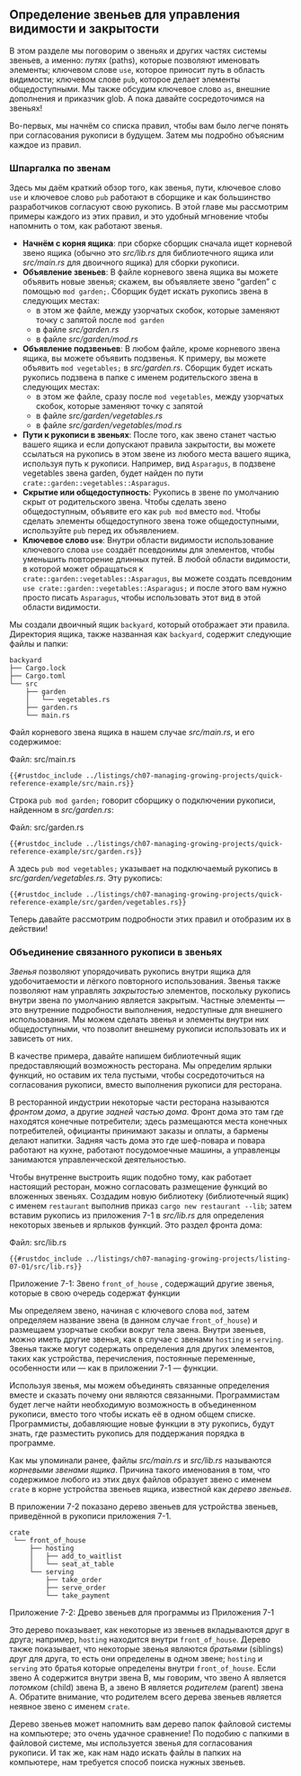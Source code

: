 ## Определение звеньев для управления видимости и закрытости

В этом разделе мы поговорим о звеньях и других частях системы звеньев, а именно: *путях* (paths), которые позволяют именовать элементы; ключевом слове `use`, которое приносит путь в область видимости; ключевом слове `pub`, которое делает элементы общедоступными. Мы также обсудим ключевое слово `as`, внешние дополнения и приказчик glob. А пока давайте сосредоточимся на звеньях!

Во-первых, мы начнём со списка правил, чтобы вам было легче понять при согласования рукописи в будущем. Затем мы подробно объясним каждое из правил.

### Шпаргалка по звенам

Здесь мы даём краткий обзор того, как звенья, пути, ключевое слово `use` и ключевое слово `pub` работают в сборщике и как большинство разработчиков согласуют свою рукопись. В этой главе мы рассмотрим примеры каждого из этих правил, и это удобный мгновение чтобы напомнить о том, как работают звенья.

- **Начнём с корня ящика**: при сборке сборщик сначала ищет корневой звено ящика (обычно это *src/lib.rs* для библиотечного ящика или *src/main.rs* для двоичного ящика) для сборки рукописи.
- **Объявление звеньев**: В файле корневого звена ящика вы можете объявить новые звенья; скажем, вы объявляете звено “garden” с помощью `mod garden;`. Сборщик будет искать рукопись звена в следующих местах:
    - в этом же файле, между узорчатых скобок, которые заменяют точку с запятой после `mod garden`
    - в файле *src/garden.rs*
    - в файле *src/garden/mod.rs*
- **Объявление подзвеньев**: В любом файле, кроме корневого звена ящика, вы можете объявить подзвенья. К примеру, вы можете объявить  `mod vegetables;` в *src/garden.rs*. Сборщик будет искать рукопись подзвена в папке с именем родительского звена в следующих местах:
    - в этом же файле, сразу после `mod vegetables`, между узорчатых скобок, которые заменяют точку с запятой
    - в файле *src/garden/vegetables.rs*
    - в файле *src/garden/vegetables/mod.rs*
- **Пути к рукописи в звеньях**: После того, как звено станет частью вашего ящика и если допускают правила закрытости, вы можете ссылаться на рукопись в этом звене из любого места вашего ящика, используя путь к рукописи. Например, вид `Asparagus`, в подзвене vegetables звена garden, будет найден по пути `crate::garden::vegetables::Asparagus`.
- **Скрытие или общедоступность**: Рукопись в звене по умолчанию скрыт от родительского звена. Чтобы сделать звено общедоступным, объявите его как `pub mod` вместо `mod`. Чтобы сделать элементы общедоступного звена тоже общедоступными, используйте `pub` перед их объявлением.
- **Ключевое слово `use`**: Внутри области видимости использование ключевого слова `use` создаёт псевдонимы для элементов, чтобы уменьшить повторение длинных путей. В любой области видимости, в которой может обращаться к `crate::garden::vegetables::Asparagus`, вы можете создать псевдоним `use crate::garden::vegetables::Asparagus;` и после этого вам нужно просто писать `Asparagus`, чтобы использовать этот вид в этой области видимости.

Мы создали двоичный ящик `backyard`, который отображает эти правила. Директория ящика, также названная как `backyard`, содержит следующие файлы и папки:

```text
backyard
├── Cargo.lock
├── Cargo.toml
└── src
    ├── garden
    │   └── vegetables.rs
    ├── garden.rs
    └── main.rs
```

Файл корневого звена ящика в нашем случае  *src/main.rs*, и его содержимое:

<span class="filename">Файл: src/main.rs</span>

```rust,noplayground,ignore
{{#rustdoc_include ../listings/ch07-managing-growing-projects/quick-reference-example/src/main.rs}}
```

Строка `pub mod garden;` говорит сборщику о подключении рукописи, найденном в *src/garden.rs*:

<span class="filename">Файл: src/garden.rs</span>

```rust,noplayground,ignore
{{#rustdoc_include ../listings/ch07-managing-growing-projects/quick-reference-example/src/garden.rs}}
```

А здесь `pub mod vegetables;` указывает на подключаемый рукопись в *src/garden/vegetables.rs*. Эту рукопись:

```rust,noplayground,ignore
{{#rustdoc_include ../listings/ch07-managing-growing-projects/quick-reference-example/src/garden/vegetables.rs}}
```

Теперь давайте рассмотрим подробности этих правил и отобразим их в действии!

### Объединение связанного рукописи в звеньях

*Звенья* позволяют упорядочивать рукопись внутри ящика для удобочитаемости и лёгкого повторного использования. Звенья также позволяют нам управлять *закрытостью* элементов, поскольку рукопись внутри звена по умолчанию является закрытым. Частные элементы — это внутренние подробности выполнения, недоступные для внешнего использования. Мы можем сделать звенья и элементы внутри них общедоступными, что позволит внешнему рукописи использовать их и зависеть от них.

В качестве примера, давайте напишем библиотечный ящик предоставляющий возможность ресторана. Мы определим ярлыки функций, но оставим их тела пустыми, чтобы сосредоточиться на согласования рукописи, вместо выполнения рукописи для ресторана.

В ресторанной индустрии некоторые части ресторана называются *фронтом дома*, а другие *задней частью дома*. Фронт дома это там где находятся конечные потребители; здесь размещаются места конечных потребителей, официанты принимают заказы и оплаты, а бармены делают напитки. Задняя часть дома это где шеф-повара и повара работают на кухне,  работают посудомоечные машины, а управленцы занимаются управленческой деятельностью.

Чтобы внутренне выстроить ящик подобно тому, как работает настоящий ресторан, можно согласовать размещение функций во вложенных звеньях. Создадим новую библиотеку (библиотечный ящик) с именем `restaurant` выполнив приказ `cargo new restaurant --lib`; затем вставим рукопись из приложения 7-1 в *src/lib.rs* для определения некоторых звеньев и ярлыков функций. Это раздел фронта дома:

<span class="filename">Файл: src/lib.rs</span>

```rust,noplayground
{{#rustdoc_include ../listings/ch07-managing-growing-projects/listing-07-01/src/lib.rs}}
```

<span class="caption">Приложение 7-1: Звено <code>front_of_house</code> , содержащий другие звенья, которые в свою очередь содержат функции</span>

Мы определяем звено, начиная с ключевого слова  `mod`, затем определяем название звена (в данном случае `front_of_house`) и размещаем узорчатые скобки вокруг тела звена. Внутри звеньев, можно иметь другие звенья, как в случае с звенами `hosting` и `serving`. Звенья также могут содержать определения для других элементов, таких как устройства, перечисления, постоянные переменные, особенности или — как в приложении 7-1 — функции.

Используя звенья, мы можем объединять связанные определения вместе и сказать почему они являются связанными. Программистам будет легче найти необходимую возможность в объединенном рукописи, вместо того чтобы искать её в одном общем списке. Программисты, добавляющие новые функции в эту рукопись, будут знать, где разместить рукопись для поддержания порядка в программе.

Как мы упоминали ранее, файлы *src/main.rs* и *src/lib.rs* называются *корневыми звенами ящика*. Причина такого именования в том, что содержимое любого из этих двух файлов образует звено с именем `crate` в корне устройства звеньев ящика, известной как *дерево звеньев*.

В приложении 7-2 показано дерево звеньев для устройства звеньев, приведённой в рукописи приложения 7-1.

```text
crate
 └── front_of_house
     ├── hosting
     │   ├── add_to_waitlist
     │   └── seat_at_table
     └── serving
         ├── take_order
         ├── serve_order
         └── take_payment
```

<span class="caption">Приложение 7-2: Древо звеньев для программы из Приложения 7-1</span>

Это дерево показывает, как некоторые из звеньев вкладываются друг в друга; например, `hosting` находится внутри `front_of_house`. Дерево также показывает, что некоторые звенья являются  *братьями* (siblings) друг для друга, то есть они определены в одном звене; `hosting` и `serving` это братья которые определены внутри `front_of_house`. Если звено A содержится внутри звена B, мы говорим, что звено A является *потомком* (child) звена B, а звено B является *родителем* (parent) звена A. Обратите внимание, что родителем всего дерева звеньев является неявное звено с именем `crate`.

Дерево звеньев может напомнить вам дерево папок файловой системы на компьютере; это очень удачное сравнение! По подобию с папкими в файловой системе, мы используется звенья для согласования рукописи. И так же, как нам надо искать файлы в папких на компьютере, нам требуется способ поиска нужных звеньев.
